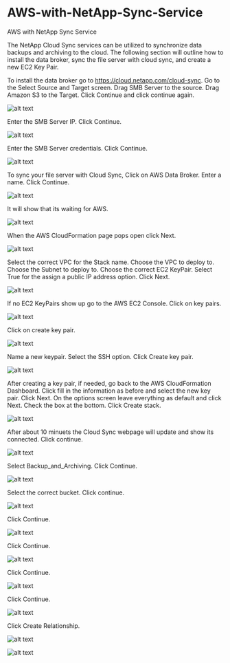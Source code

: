 # AWS-with-NetApp-Sync-Service
AWS with NetApp Sync Service

The NetApp Cloud Sync services can be utilized to synchronize data backups and archiving to the cloud. The following section will outline how to install the data broker, sync the file server with cloud sync, and create a new EC2 Key Pair.

To install the data broker go to https://cloud.netapp.com/cloud-sync. Go to the Select Source and Target screen. Drag SMB Server to the source.	Drag Amazon S3 to the Target.	Click Continue and click continue again.

![alt text](https://github.com/doyle199/AWS-with-NetApp-Sync-Service/blob/master/broker.png)

Enter the SMB Server IP.	Click Continue.

![alt text](https://github.com/doyle199/AWS-with-NetApp-Sync-Service/blob/master/smb.png)

Enter the SMB Server credentials. Click Continue.

![alt text](https://github.com/doyle199/AWS-with-NetApp-Sync-Service/blob/master/creds.png)

To sync your file server with Cloud Sync,	Click on AWS Data Broker. Enter a name. Click Continue.

![alt text](https://github.com/doyle199/AWS-with-NetApp-Sync-Service/blob/master/name.png)

It will show that its waiting for AWS.

![alt text](https://github.com/doyle199/AWS-with-NetApp-Sync-Service/blob/master/con.png)

When the AWS CloudFormation page pops open click Next.

![alt text](https://github.com/doyle199/AWS-with-NetApp-Sync-Service/blob/master/formation.png)

Select the correct VPC for the Stack name.	Choose the VPC to deploy to. Choose the Subnet to deploy to. Choose the correct EC2 KeyPair. Select True for the assign a public IP address option. Click Next.

![alt text](https://github.com/doyle199/AWS-with-NetApp-Sync-Service/blob/master/params.png)

If no EC2 KeyPairs show up go to the AWS EC2 Console.	Click on key pairs.

![alt text](https://github.com/doyle199/AWS-with-NetApp-Sync-Service/blob/master/key.png)

Click on create key pair.

![alt text](https://github.com/doyle199/AWS-with-NetApp-Sync-Service/blob/master/key2.png)

Name a new keypair. Select the SSH option. Click Create key pair.

![alt text](https://github.com/doyle199/AWS-with-NetApp-Sync-Service/blob/master/key3.png)

After creating a key pair, if needed, go back to the AWS CloudFormation Dashboard.	Click fill in the information as before and select the new key pair. Click Next.	On the options screen leave everything as default and click Next.	Check the box at the bottom. Click Create stack.

![alt text](https://github.com/doyle199/AWS-with-NetApp-Sync-Service/blob/master/connect.png)

After about 10 minuets the Cloud Sync webpage will update and show its connected. Click continue.

![alt text](https://github.com/doyle199/AWS-with-NetApp-Sync-Service/blob/master/rela.png)

Select Backup_and_Archiving.	Click Continue.

![alt text](https://github.com/doyle199/AWS-with-NetApp-Sync-Service/blob/master/arch.png)

Select the correct bucket. Click continue.

![alt text](https://github.com/doyle199/AWS-with-NetApp-Sync-Service/blob/master/bucket.png)

Click Continue.

![alt text](https://github.com/doyle199/AWS-with-NetApp-Sync-Service/blob/master/bucket1.png)

Click Continue.

![alt text](https://github.com/doyle199/AWS-with-NetApp-Sync-Service/blob/master/bucket2.png)

Click Continue.

![alt text](https://github.com/doyle199/AWS-with-NetApp-Sync-Service/blob/master/bucket3.png)

Click Continue.

![alt text](https://github.com/doyle199/AWS-with-NetApp-Sync-Service/blob/master/bucket4.png)

Click Create Relationship.

![alt text](https://github.com/doyle199/AWS-with-NetApp-Sync-Service/blob/master/sync7.png)

![alt text](https://github.com/doyle199/AWS-with-NetApp-Sync-Service/blob/master/sync8.png)


